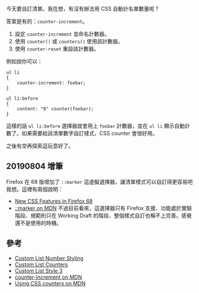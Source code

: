 今天要自訂清單。我在想，有沒有辦法用 CSS 自動計名單數量呢？

答案是有的：`counter-increment`。

1. 設定 `counter-increment` 並命名計數器。
2. 使用 `counter()` 或 `counters()` 使用該計數器。
3. 使用 `counter-reset` 重設該計數器。

例如說你可以：
```
ul li
{
    counter-increment: foobar;
}

ul li:before
{
    content: "0" counter(foobar);
}
```
這樣的話 `ul li:before` 選擇器就會用上 `foobar` 計數器，並在 `ul li` 顯示自動計數了。如果需要給該清單數字自訂樣式，CSS counter 會很好用。

之後有空再探索這玩意好了。

## 20190804 增筆
Firefox 在 68 版增加了 `::marker` 這虛擬選擇器，讓清單樣式可以自訂得更容易吧我想。這裡有兩個說明：
* [New CSS Features in Firefox 68](https://hacks.mozilla.org/2019/07/new-css-features-in-firefox-68)
* [::marker on MDN](https://developer.mozilla.org/en-US/docs/Web/CSS/::marker)
不過目前看來，這選擇器只有 Firefox 支援、功能處於實驗階段、規範則只在 Working Draft 的階段、整個樣式自訂也稱不上完善。感覺還不是使用的時機。


## 參考
* [Custom List Number Styling](https://css-tricks.com/custom-list-number-styling/)
* [Custom List Counters](https://codepen.io/chriscoyier/pen/jxvBxz/)
* [Custom List Style 3](https://codepen.io/chriscoyier/pen/GdXyWo/)
* [counter-increment on MDN](https://developer.mozilla.org/en-US/docs/Web/CSS/counter-increment)
* [Using CSS counters on MDN](https://developer.mozilla.org/en-US/docs/Web/CSS/CSS_Lists_and_Counters/Using_CSS_counters)

